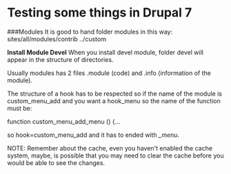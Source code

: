 

Testing some things in Drupal 7
===============================


###Modules 
It is good to hand folder modules in this way:
sites/all/modules/contrib
               ../custom


**Install Module Devel**
When you install devel module, folder devel will appear
in the structure of directories.

Usually modules has 2 files .module (code) and .info
(information of the module).

The structure of a hook has to be respected so if the 
name of the module is custom_menu_add and you want a 
hook_menu so the name of the function must be:

function custom_menu_add_menu () {...

so hook=custom_menu_add and it has to ended with *_menu*.


NOTE: Remember about the cache, even you haven't enabled the
cache system, maybe, is possible that you may need to clear
the cache before you would be able to see the changes.
